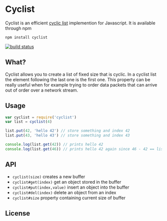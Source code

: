 # Cyclist

Cyclist is an efficient [cyclic list](http://en.wikipedia.org/wiki/Circular_buffer) implemention for Javascript.
It is available through npm

```
npm install cyclist
```

[![build status](http://img.shields.io/travis/mafintosh/cyclist.svg?style=flat)](http://travis-ci.org/mafintosh/cyclist)

## What?

Cyclist allows you to create a list of fixed size that is cyclic.
In a cyclist list the element following the last one is the first one.
This property can be really useful when for example trying to order data
packets that can arrive out of order over a network stream.

## Usage

``` js
var cyclist = require('cyclist')
var list = cyclist(4)

list.put(42, 'hello 42') // store something and index 42
list.put(43, 'hello 43') // store something and index 43

console.log(list.get(42)) // prints hello 42
console.log(list.get(46)) // prints hello 42 again since 46 - 42 == list.size
```

## API

* `cyclist(size)` creates a new buffer
* `cyclist#get(index)` get an object stored in the buffer
* `cyclist#put(index,value)` insert an object into the buffer
* `cyclist#del(index)` delete an object from an index
* `cyclist#size` property containing current size of buffer

## License

